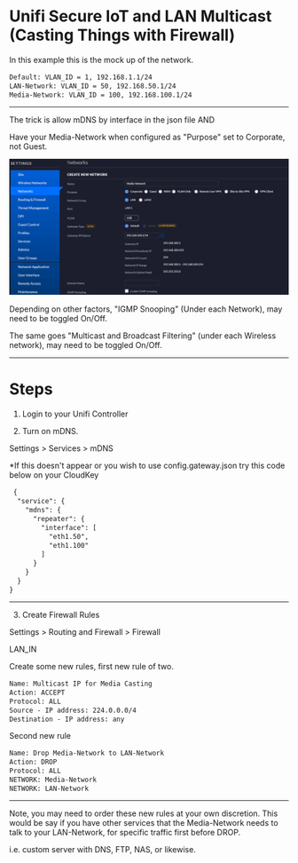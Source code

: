 # Unifi Secure IoT and LAN Multicast (Casting Things with Firewall)

In this example this is the mock up of the network.

```
Default: VLAN_ID = 1, 192.168.1.1/24
LAN-Network: VLAN_ID = 50, 192.168.50.1/24
Media-Network: VLAN_ID = 100, 192.168.100.1/24
```

----
The trick is allow mDNS by interface in the json file AND

Have your Media-Network when configured as "Purpose" set to Corporate, not Guest.

![Example_Media_Network_Setup](/Unifi_Media-Network_LAN-Network_Casting_Guide_1.png?raw=true "Example_Media_Network_Setup")


Depending on other factors, "IGMP Snooping" (Under each Network), may need to be toggled On/Off.

The same goes "Multicast and Broadcast Filtering" (under each Wireless network), may need to be toggled On/Off.

----

# Steps

1) Login to your Unifi Controller

2) Turn on mDNS.

Settings > Services > mDNS

*If this doesn't appear or you wish to use config.gateway.json try this code below on your CloudKey

```
 {
  "service": {
    "mdns": {
      "repeater": {
        "interface": [
          "eth1.50",
          "eth1.100"
        ]
      }
    }
  }
}
```

----

3) Create Firewall Rules

Settings > Routing and Firewall > Firewall

LAN_IN

Create some new rules, first new rule of two.

```
Name: Multicast IP for Media Casting
Action: ACCEPT
Protocol: ALL
Source - IP address: 224.0.0.0/4
Destination - IP address: any
```

Second new rule

```
Name: Drop Media-Network to LAN-Network
Action: DROP
Protocol: ALL
NETWORK: Media-Network
NETWORK: LAN-Network
```

----

Note, you may need to order these new rules at your own discretion.
This would be say if you have other services that the Media-Network needs to talk to your LAN-Network,
for specific traffic first before DROP.

i.e. custom server with DNS, FTP, NAS, <insert-media-server-name-here> or likewise.
